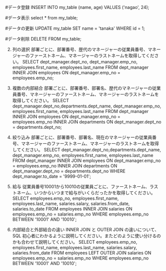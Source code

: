 #データ登録
INSERT INTO my_table (name, age) VALUES ('nagao', 24);

#データ表示
select * from my_table;

#データの更新
UPDATE my_table SET name = 'tanaka' WHERE id = 1;

#データ削除
DELETE FROM my_table;

2. 列の選択
部署ごとに、部署番号、歴代のマネージャーの従業員番号、マネージャーのファーストネーム、マネージャーのラストネームを取得してください。
SELECT dept_manager.dept_no, dept_manager.emp_no, employees.first_name, employees.last_name
FROM dept_manager
INNER JOIN employees ON dept_manager.emp_no = employees.emp_no;


3. 複数の内部結合
部署ごとに、部署番号、部署名、歴代のマネージャーの従業員番号、マネージャーのファーストネーム、マネージャーのラストネームを取得してください。
SELECT dept_manager.dept_no,departments.dept_name, dept_manager.emp_no, employees.first_name, employees.last_name
FROM dept_manager
INNER JOIN employees ON dept_manager.emp_no = employees.emp_no
INNER JOIN departments ON dept_manager.dept_no = departments.dept_no;

4. 絞り込み
部署ごとに、部署番号、部署名、現在のマネージャーの従業員番号、マネージャーのファーストネーム、マネージャーのラストネームを取得してください。
SELECT dept_manager.dept_no,departments.dept_name, dept_manager.emp_no, employees.first_name, employees.last_name
FROM dept_manager
INNER JOIN employees ON dept_manager.emp_no = employees.emp_no
INNER JOIN departments ON dept_manager.dept_no = departments.dept_no
WHERE dept_manager.to_date = '9999-01-01';


5. 給与
従業員番号10001から10010の従業員ごとに、ファーストネーム、ラストネーム、いつからいつまで給与がいくらだったかを取得してください。
SELECT employees.emp_no, employees.first_name, employees.last_name, salaries.salary, salaries.from_date, salaries.to_date
FROM employees
INNER JOIN salaries ON employees.emp_no = salaries.emp_no
WHERE employees.emp_no BETWEEN '10001' AND '10010';

6. 内部結合と外部結合の違い
INNER JOIN と OUTER JOIN の違いについて、SQL 初心者にわかるように説明してください。またどのように使い分けるのかも合わせて説明してください。
SELECT employees.emp_no, employees.first_name, employees.last_name, salaries.salary, salaries.from_date
FROM employees
LEFT OUTER JOIN salaries ON employees.emp_no = salaries.emp_no
WHERE employees.emp_no BETWEEN '10001' AND '10010';
